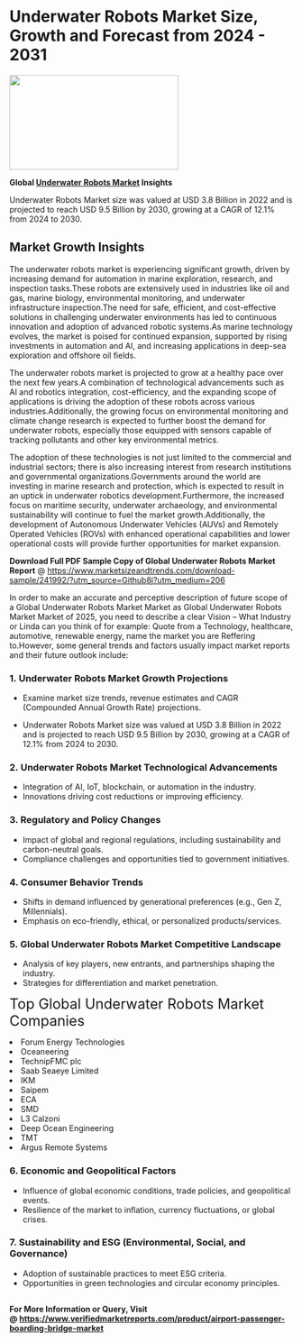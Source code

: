 <H1>Underwater Robots Market Size, Growth and Forecast from 2024 - 2031</H1><img class="aligncenter size-medium wp-image-584254" src="https://thirdeyenews.in/wp-content/uploads/2024/09/Global-Market-Research-300x168.jpeg" alt="" width="300" height="168" /><p><strong>Global&nbsp;<a href="https://www.marketsizeandtrends.com/download-sample/241992/?utm_source=Github8j?utm_medium=206">Underwater Robots Market</a> Insights</strong></p><p>Underwater Robots Market size was valued at USD 3.8 Billion in 2022 and is projected to reach USD 9.5 Billion by 2030, growing at a CAGR of 12.1% from 2024 to 2030.</p><p><h2>Market Growth Insights</h2> <p>The underwater robots market is experiencing significant growth, driven by increasing demand for automation in marine exploration, research, and inspection tasks.These robots are extensively used in industries like oil and gas, marine biology, environmental monitoring, and underwater infrastructure inspection.The need for safe, efficient, and cost-effective solutions in challenging underwater environments has led to continuous innovation and adoption of advanced robotic systems.As marine technology evolves, the market is poised for continued expansion, supported by rising investments in automation and AI, and increasing applications in deep-sea exploration and offshore oil fields.</p> <p>The underwater robots market is projected to grow at a healthy pace over the next few years.A combination of technological advancements such as AI and robotics integration, cost-efficiency, and the expanding scope of applications is driving the adoption of these robots across various industries.Additionally, the growing focus on environmental monitoring and climate change research is expected to further boost the demand for underwater robots, especially those equipped with sensors capable of tracking pollutants and other key environmental metrics.</p> <p>The adoption of these technologies is not just limited to the commercial and industrial sectors; there is also increasing interest from research institutions and governmental organizations.Governments around the world are investing in marine research and protection, which is expected to result in an uptick in underwater robotics development.Furthermore, the increased focus on maritime security, underwater archaeology, and environmental sustainability will continue to fuel the market growth.Additionally, the development of Autonomous Underwater Vehicles (AUVs) and Remotely Operated Vehicles (ROVs) with enhanced operational capabilities and lower operational costs will provide further opportunities for market expansion.</p> <p><span class=""><strong>Download Full PDF Sample Copy of Global Underwater Robots Market Report</strong> @ <a href="https://www.marketsizeandtrends.com/download-sample/241992/?utm_source=Github8j?utm_medium=206" target="_blank">https://www.marketsizeandtrends.com/download-sample/241992/?utm_source=Github8j?utm_medium=206</a></span></p><p>In order to make an accurate and perceptive description of future scope of a Global&nbsp;Underwater Robots Market Market as Global&nbsp;Underwater Robots Market Market of 2025, you need to describe a clear Vision &ndash; What Industry or Linda can you think of for example: Quote from a Technology, healthcare, automotive, renewable energy, name the market you are Reffering to.However, some general trends and factors usually impact market reports and their future outlook include:</p><h3>1.&nbsp;<strong>Underwater Robots Market Growth Projections</strong></h3><ul><li>Examine market size trends, revenue estimates and CAGR (Compounded Annual Growth Rate) projections.</li><li><p>Underwater Robots Market size was valued at USD 3.8 Billion in 2022 and is projected to reach USD 9.5 Billion by 2030, growing at a CAGR of 12.1% from 2024 to 2030.</p></li></ul><h3>2.&nbsp;<strong>Underwater Robots Market Technological Advancements</strong></h3><ul><li>Integration of AI, IoT, blockchain, or automation in the industry.</li><li>Innovations driving cost reductions or improving efficiency.</li></ul><h3>3.&nbsp;<strong>Regulatory and Policy Changes</strong></h3><ul><li>Impact of global and regional regulations, including sustainability and carbon-neutral goals.</li><li>Compliance challenges and opportunities tied to government initiatives.</li></ul><h3>4.&nbsp;<strong>Consumer Behavior Trends</strong></h3><ul><li>Shifts in demand influenced by generational preferences (e.g., Gen Z, Millennials).</li><li>Emphasis on eco-friendly, ethical, or personalized products/services.</li></ul><h3>5.&nbsp;<strong>Global Underwater Robots Market Competitive Landscape</strong></h3><ul><li>Analysis of key players, new entrants, and partnerships shaping the industry.</li><li>Strategies for differentiation and market penetration.</li></ul><p data-pm-slice="1 1 []"><span style="color: inherit; font-family: inherit; font-size: 25px;">Top Global Underwater Robots Market Companies</span></p><div class="" data-test-id=""><p><li>Forum Energy Technologies</li><li> Oceaneering</li><li> TechnipFMC plc</li><li> Saab Seaeye Limited</li><li> IKM</li><li> Saipem</li><li> ECA</li><li> SMD</li><li> L3 Calzoni</li><li> Deep Ocean Engineering</li><li> TMT</li><li> Argus Remote Systems</li></p></div><h3>6.&nbsp;<strong>Economic and Geopolitical Factors</strong></h3><ul><li>Influence of global economic conditions, trade policies, and geopolitical events.</li><li>Resilience of the market to inflation, currency fluctuations, or global crises.</li></ul><h3>7.&nbsp;<strong>Sustainability and ESG (Environmental, Social, and Governance)</strong></h3><ul><li>Adoption of sustainable practices to meet ESG criteria.</li><li>Opportunities in green technologies and circular economy principles.</li></ul><h2><strong style="font-size: 14px;">For More Information or Query, Visit @&nbsp;</strong><a style="background-color: #ffffff; font-size: 14px;" href="https://www.marketsizeandtrends.com/report/underwater-robots-market/" target="_blank">https://www.verifiedmarketreports.com/product/airport-passenger-boarding-bridge-market</a></h2>